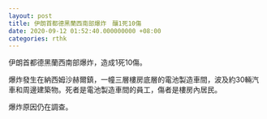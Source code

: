 ```yaml
---
layout: post
title: 伊朗首都德黑蘭西南部爆炸　釀1死10傷
date: 2020-09-12 01:52:40.000000000 +08:00
categories: rthk
---
```


伊朗首都德黑蘭西南部爆炸，造成1死10傷。

爆炸發生在納西姆沙赫爾鎮，一幢三層樓房底層的電池製造車間，波及約30輛汽車和周邊建築物。死者是電池製造車間的員工，傷者是樓房內居民。

爆炸原因仍在調查。
